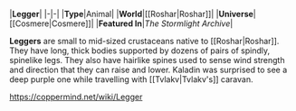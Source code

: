 |**Legger**|
|-|-|
|**Type**|Animal|
|**World**|[[Roshar\|Roshar]]|
|**Universe**|[[Cosmere\|Cosmere]]|
|**Featured In**|*The Stormlight Archive*|

**Leggers** are small to mid-sized crustaceans native to [[Roshar\|Roshar]]. They have long, thick bodies supported by dozens of pairs of spindly, spinelike legs. They also have hairlike spines used to sense wind strength and direction that they can raise and lower. Kaladin was surprised to see a deep purple one while travelling with [[Tvlakv\|Tvlakv's]] caravan.



https://coppermind.net/wiki/Legger